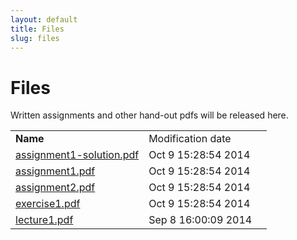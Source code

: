 ```yaml
---
layout: default
title: Files
slug: files
---
```


Files
=====

Written assignments and other hand-out pdfs will be released here.

<table> <tr> <td><b>Name</b><td>Modification date</td><td> <tr><td><a href="files/assignment1-solution.pdf">assignment1-solution.pdf</td></td><td>Oct 9 15:28:54 2014</td></tr> <tr><td><a href="files/assignment1.pdf">assignment1.pdf</td></td><td>Oct 9 15:28:54 2014</td></tr> <tr><td><a href="files/assignment2.pdf">assignment2.pdf</td></td><td>Oct 9 15:28:54 2014</td></tr> <tr><td><a href="files/exercise1.pdf">exercise1.pdf</td></td><td>Oct 9 15:28:54 2014</td></tr> <tr><td><a href="files/lecture1.pdf">lecture1.pdf</td></td><td>Sep 8 16:00:09 2014</td></tr> <!-- generated --></table>

